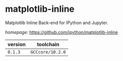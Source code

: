 # matplotlib-inline

Matplotlib Inline Back-end for IPython and Jupyter.

*homepage*: <https://github.com/ipython/matplotlib-inline>

version | toolchain
--------|----------
``0.1.3`` | ``GCCcore/10.2.0``
